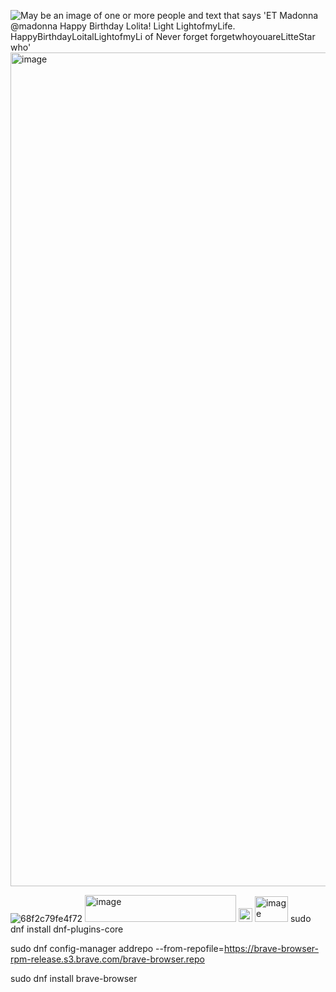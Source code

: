 
<img src="https://scontent-lax3-1.xx.fbcdn.net/v/t39.30808-6/565781618_1194859895833934_9002935668987640527_n.jpg?_nc_cat=105&amp;ccb=1-7&amp;_nc_sid=127cfc&amp;_nc_ohc=IDX3vublKJEQ7kNvwFLKYb5&amp;_nc_oc=AdnxV3oFXNmX8IyC4lQAt3jGchJSKgEKiP3SG2XE5G_Vgcz-ipmQk-Khj_i89FsUBhA&amp;_nc_zt=23&amp;_nc_ht=scontent-lax3-1.xx&amp;_nc_gid=OtAV4BIS4MpQ0yGsBEArUw&amp;oh=00_AfcK-hyX4fAFGeDWMTOeaVTpCF-rFN41eR-BZ0zfku0BSA&amp;oe=68F88E8A" alt="May be an image of one or more people and text that says &#39;ET Madonna @madonna Happy Birthday Lolita! Light LightofmyLife. HappyBirthdayLoitalLightofmyLi of Never forget forgetwhoyouareLitteStar who&#39;"/><img width="1080" height="1334" alt="image" src="https://github.com/user-attachments/assets/9233338d-e86c-424b-995b-98da3a33e76b" />


![68f2c79fe4f72](https://github.com/user-attachments/assets/ed1240b9-8068-4ff6-8e8b-7cd6342729aa)
<img width="242" height="43" alt="image" src="https://github.com/user-attachments/assets/c6b51662-9958-4231-bee8-91458e3f261d" />
<img width="22" height="22" alt="image" src="https://github.com/user-attachments/assets/c63df6ab-7f2e-4c6e-8b06-4cb91ff84d77" />
<img width="53" height="41" alt="image" src="https://github.com/user-attachments/assets/c7745cf6-de85-4b32-acde-d0ea7081742b" />
sudo dnf install dnf-plugins-core

sudo dnf config-manager addrepo --from-repofile=https://brave-browser-rpm-release.s3.brave.com/brave-browser.repo

sudo dnf install brave-browser


